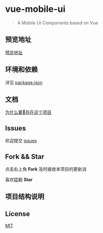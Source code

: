 # vue-mobile-ui

> A Mobile UI Components based on Vue

## 预览地址
[预览地址](https://sayabc.github.io/vue-mobile-ui)

## 环境和依赖
详见 [package.json](https://github.com/sayabc/vue-mobile-ui/blob/master/package.json)


## 文档
[为什么要存在这个项目](https://github.com/sayabc/vue-mobile-ui/blob/master/notes/why_this.md)


## Issues
欢迎提交 [issues](https://github.com/sayabc/vue-mobile-ui/issues)

## Fork && Star
点击右上角 __Fork__ 及时接收本项目的更新消

喜欢猛戳 __Star__

## 项目结构说明

## License
[MIT](https://github.com/sayabc/vue-mobile-ui/blob/master/LICENSE)
